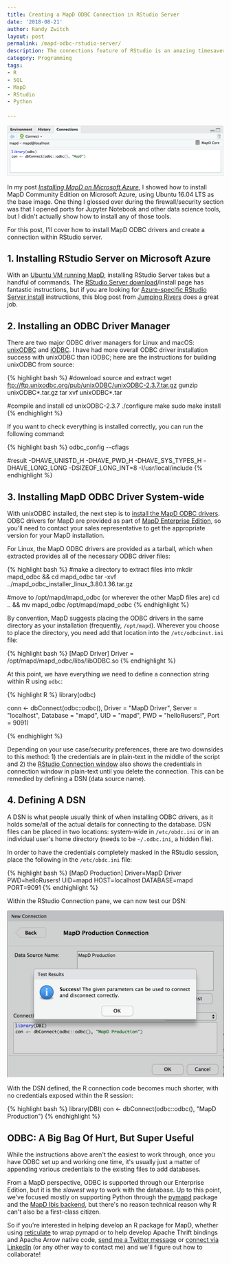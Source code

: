 ```yaml
---
title: Creating a MapD ODBC Connection in RStudio Server
date: '2018-08-21'
author: Randy Zwitch
layout: post
permalink: /mapd-odbc-rstudio-server/
description: The connections feature of RStudio is an amazing timesaver, especially when working against several remote servers. Here's how to create the MapD ODBC RStudio connection.
category: Programming
tags:
- R
- SQL
- MapD
- RStudio
- Python

---
```


![MapD ODBC RStudio Server](/assets/img/mapd-odbc-rstudio-connection.png)

In my post [_Installing MapD on Microsoft Azure_](https://www.mapd.com/blog/installing-mapd-on-microsoft-azure/), I showed how to install MapD Community Edition on Microsoft Azure, using Ubuntu 16.04 LTS as the base image. One thing I glossed over during the firewall/security section was that I opened ports for Jupyter Notebook and other data science tools, but I didn't actually show how to install any of those tools.

For this post, I'll cover how to install MapD ODBC drivers and create a connection within RStudio server.

## 1. Installing RStudio Server on Microsoft Azure

With an [Ubuntu VM running MapD](https://github.com/mapd/mapd_on_azure), installing RStudio Server takes but a handful of commands. The [RStudio Server download](https://www.rstudio.com/products/rstudio/download-server/)/install page has fantastic instructions, but if you are looking for [Azure-specific RStudio Server install](https://www.jumpingrivers.com/blog/hosting-rstudio-server-on-azure/) instructions, this blog post from [Jumping Rivers](https://www.jumpingrivers.com/) does a great job.

## 2. Installing an ODBC Driver Manager

There are two major ODBC driver managers for Linux and macOS: [unixODBC](http://www.unixodbc.org/) and [iODBC](http://www.iodbc.org/dataspace/doc/iodbc/wiki/iodbcWiki/WelcomeVisitors). I have had more overall ODBC driver installation success with unixODBC than iODBC; here are the instructions for building unixODBC from source:

{% highlight bash %}
#download source and extract
wget ftp://ftp.unixodbc.org/pub/unixODBC/unixODBC-2.3.7.tar.gz
gunzip unixODBC*.tar.gz
tar xvf unixODBC*.tar

#compile and install
cd unixODBC-2.3.7
./configure
make
sudo make install
{% endhighlight %}

If you want to check everything is installed correctly, you can run the following command:

{% highlight bash %}
odbc_config --cflags

#result
-DHAVE_UNISTD_H -DHAVE_PWD_H -DHAVE_SYS_TYPES_H -DHAVE_LONG_LONG -DSIZEOF_LONG_INT=8 -I/usr/local/include
{% endhighlight %}

## 3. Installing MapD ODBC Driver System-wide

With unixODBC installed, the next step is to [install the MapD ODBC drivers](https://www.mapd.com/docs/latest/6_odbc.html). ODBC drivers for MapD are provided as part of [MapD Enterprise Edition](https://www.mapd.com/platform/downloads/), so you'll need to contact your sales representative to get the appropriate version for your MapD installation.

For Linux, the MapD ODBC drivers are provided as a tarball, which when extracted provides all of the necessary ODBC driver files:

{% highlight bash %}
#make a directory to extract files into
mkdir mapd_odbc && cd mapd_odbc
tar -xvf ../mapd_odbc_installer_linux_3.80.1.36.tar.gz

#move to /opt/mapd/mapd_odbc (or wherever the other MapD files are)
cd .. && mv mapd_odbc /opt/mapd/mapd_odbc
{% endhighlight %}

By convention, MapD suggests placing the ODBC drivers in the same directory as your installation (frequently, `/opt/mapd`). Wherever you choose to place the directory, you need add that location into the `/etc/odbcinst.ini` file:

{% highlight bash %}
[MapD Driver]
Driver          = /opt/mapd/mapd_odbc/libs/libODBC.so
{% endhighlight %}

At this point, we have everything we need to define a connection string within R using `odbc`:

{% highlight R %}
library(odbc)

conn <- dbConnect(odbc::odbc(),
                  Driver    = "MapD Driver",
                  Server    = "localhost",
                  Database  = "mapd",
                  UID       = "mapd",
                  PWD       = "helloRusers!",
                  Port      = 9091)

{% endhighlight %}

Depending on your use case/security preferences, there are two downsides to this method: 1) the credentials are in plain-text in the middle of the script and 2) the [RStudio Connection window](https://support.rstudio.com/hc/en-us/articles/115010915687-Using-RStudio-Connections) also shows the credentials in connection window in plain-text until you delete the connection. This can be remedied by defining a DSN (data source name).

## 4. Defining A DSN

A DSN is what people usually think of when installing ODBC drivers, as it holds some/all of the actual details for connecting to the database. DSN files can be placed in two locations: system-wide in `/etc/obdc.ini` or in an individual user's home directory (needs to be `~/.odbc.ini`, a hidden file).

In order to have the credentials completely masked in the RStudio session, place the following in the `/etc/obdc.ini` file:

{% highlight bash %}
[MapD Production]
Driver=MapD Driver
PWD=helloRusers!
UID=mapd
HOST=localhost
DATABASE=mapd
PORT=9091
{% endhighlight %}

Within the RStudio Connection pane, we can now test our DSN:

![MapD ODBC RStudio Server DSN Test](/assets/img/mapd-odbc-rstudio-dsn-test.png)

With the DSN defined, the R connection code becomes much shorter, with no credentials exposed within the R session:

{% highlight bash %}
library(DBI)
con <- dbConnect(odbc::odbc(), "MapD Production")
{% endhighlight %}

## ODBC: A Big Bag Of Hurt, But Super Useful

While the instructions above aren't the easiest to work through, once you have ODBC set up and working one time, it's usually just a matter of appending various credentials to the existing files to add databases.

From a MapD perspective, ODBC is supported through our Enterprise Edition, but it is the _slowest_ way to work with the database. Up to this point, we've focused mostly on supporting Python through the [pymapd](https://github.com/mapd/pymapd) package and the [MapD Ibis backend](https://www.mapd.com/blog/scaling-pandas-to-the-billions-with-ibis-and-mapd/), but there's no reason technical reason why R can't also be a first-class citizen.

So if you're interested in helping develop an R package for MapD, whether using [reticulate](https://rstudio.github.io/reticulate/articles/introduction.html) to wrap pymapd or to help develop Apache Thrift bindings and Apache Arrow native code, [send me a Twitter message](https://twitter.com/randyzwitch) or [connect via LinkedIn](https://www.linkedin.com/in/randyzwitch/) (or any other way to contact me) and we'll figure out how to collaborate!
